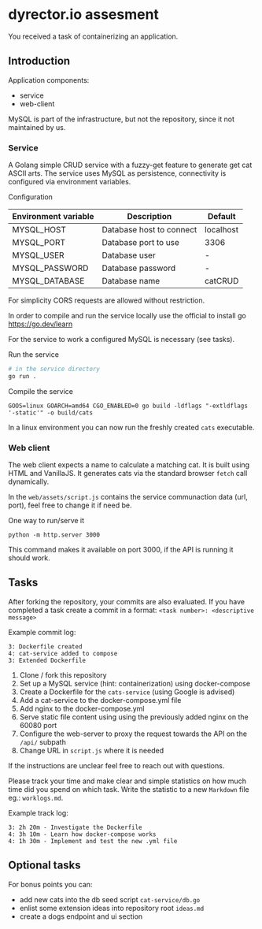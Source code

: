 # dyrector.io assesment

You received a task of containerizing an application.

## Introduction

Application components:
 - service
 - web-client

MySQL is part of the infrastructure, but not the repository, since it not maintained by us.


### Service

A Golang simple CRUD service with a fuzzy-get feature to generate get cat ASCII arts. The service uses MySQL as persistence, connectivity is configured via environment variables.

Configuration

| Environment variable | Description              | Default   |
| -------------------- | ------------------------ | --------- |
| MYSQL_HOST           | Database host to connect | localhost |
| MYSQL_PORT           | Database port to use     | 3306      |
| MYSQL_USER           | Database user            | -         |
| MYSQL_PASSWORD       | Database password        | -         |
| MYSQL_DATABASE       | Database name            | catCRUD   |

For simplicity CORS requests are allowed without restriction.

In order to compile and run the service locally use the official to install go
https://go.dev/learn

For the service to work a configured MySQL is necessary (see tasks).

Run the service 
``` sh
# in the service directory
go run .
```


Compile the service
```
GOOS=linux GOARCH=amd64 CGO_ENABLED=0 go build -ldflags "-extldflags '-static'" -o build/cats
```

In a linux environment you can now run the freshly created `cats` executable.


### Web client

The web client expects a name to calculate a matching cat.
It is built using HTML and VanillaJS.
It generates cats via the standard browser `fetch` call dynamically.

In the `web/assets/script.js` contains the service communaction data (url, port),
feel free to change it if need be.

One way to run/serve it
```
python -m http.server 3000
```
This command makes it available on port 3000, if the API is running it should work.
## Tasks

After forking the repository, your commits are also evaluated.
If you have completed a task create a commit in a format: `<task number>: <descriptive message>`

Example commit log:
```
3: Dockerfile created
4: cat-service added to compose
3: Extended Dockerfile 
```

1. Clone / fork this repository
2. Set up a MySQL service (hint: containerization) using docker-compose
3. Create a Dockerfile for the  `cats-service` (using Google is advised)
4. Add a cat-service to the docker-compose.yml file 
5. Add nginx to the docker-compose.yml
6. Serve static file content using using the previously added nginx on the 60080 port
7. Configure the web-server to proxy the request towards the API on the `/api/` subpath
8. Change URL in `script.js` where it is needed


If the instructions are unclear feel free to reach out with questions.

Please track your time and make clear and simple statistics on how much time did you spend on which task. Write the statistic to a new `Markdown` file eg.: `worklogs.md`.

Example track log:
```
3: 2h 20m - Investigate the Dockerfile
4: 3h 10m - Learn how docker-compose works
4: 1h 30m - Implement and test the new .yml file
```

## Optional tasks
For bonus points you can:
- add new cats into the db seed script `cat-service/db.go`
- enlist some extension ideas into repository root `ideas.md`
- create a dogs endpoint and ui section
